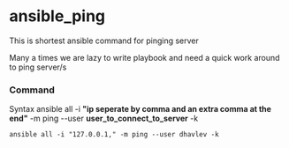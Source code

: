# ansible_ping
This is shortest ansible command for pinging server

Many a times we are lazy to write playbook and need a quick work around to ping server/s

### Command
Syntax
ansible all -i __"ip seperate by comma and an extra comma at the end"__ -m ping --user __user_to_connect_to_server__ -k
  
``
ansible all -i "127.0.0.1," -m ping --user dhavlev -k
``
